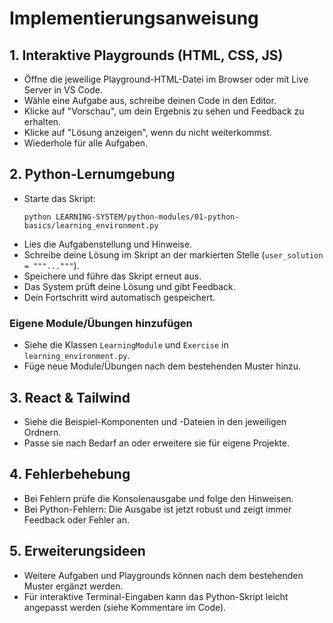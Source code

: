 # Implementierungsanweisung

## 1. Interaktive Playgrounds (HTML, CSS, JS)
- Öffne die jeweilige Playground-HTML-Datei im Browser oder mit Live Server in VS Code.
- Wähle eine Aufgabe aus, schreibe deinen Code in den Editor.
- Klicke auf "Vorschau", um dein Ergebnis zu sehen und Feedback zu erhalten.
- Klicke auf "Lösung anzeigen", wenn du nicht weiterkommst.
- Wiederhole für alle Aufgaben.

## 2. Python-Lernumgebung
- Starte das Skript:
  ```
  python LEARNING-SYSTEM/python-modules/01-python-basics/learning_environment.py
  ```
- Lies die Aufgabenstellung und Hinweise.
- Schreibe deine Lösung im Skript an der markierten Stelle (`user_solution = """..."""`).
- Speichere und führe das Skript erneut aus.
- Das System prüft deine Lösung und gibt Feedback.
- Dein Fortschritt wird automatisch gespeichert.

### Eigene Module/Übungen hinzufügen
- Siehe die Klassen `LearningModule` und `Exercise` in `learning_environment.py`.
- Füge neue Module/Übungen nach dem bestehenden Muster hinzu.

## 3. React & Tailwind
- Siehe die Beispiel-Komponenten und -Dateien in den jeweiligen Ordnern.
- Passe sie nach Bedarf an oder erweitere sie für eigene Projekte.

## 4. Fehlerbehebung
- Bei Fehlern prüfe die Konsolenausgabe und folge den Hinweisen.
- Bei Python-Fehlern: Die Ausgabe ist jetzt robust und zeigt immer Feedback oder Fehler an.

## 5. Erweiterungsideen
- Weitere Aufgaben und Playgrounds können nach dem bestehenden Muster ergänzt werden.
- Für interaktive Terminal-Eingaben kann das Python-Skript leicht angepasst werden (siehe Kommentare im Code). 